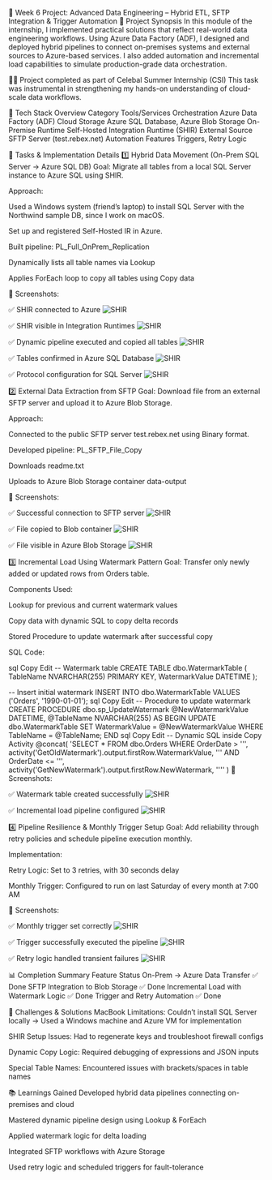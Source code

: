 🚀 Week 6 Project: Advanced Data Engineering – Hybrid ETL, SFTP Integration & Trigger Automation
🧩 Project Synopsis
In this module of the internship, I implemented practical solutions that reflect real-world data engineering workflows. Using Azure Data Factory (ADF), I designed and deployed hybrid pipelines to connect on-premises systems and external sources to Azure-based services. I also added automation and incremental load capabilities to simulate production-grade data orchestration.

👨‍💻 Project completed as part of Celebal Summer Internship (CSI)
This task was instrumental in strengthening my hands-on understanding of cloud-scale data workflows.

🧰 Tech Stack Overview
Category	Tools/Services
Orchestration	Azure Data Factory (ADF)
Cloud Storage	Azure SQL Database, Azure Blob Storage
On-Premise Runtime	Self-Hosted Integration Runtime (SHIR)
External Source	SFTP Server (test.rebex.net)
Automation Features	Triggers, Retry Logic

🔧 Tasks & Implementation Details
1️⃣ Hybrid Data Movement (On-Prem SQL Server → Azure SQL DB)
Goal: Migrate all tables from a local SQL Server instance to Azure SQL using SHIR.

Approach:

Used a Windows system (friend’s laptop) to install SQL Server with the Northwind sample DB, since I work on macOS.

Set up and registered Self-Hosted IR in Azure.

Built pipeline: PL_Full_OnPrem_Replication

Dynamically lists all table names via Lookup

Applies ForEach loop to copy all tables using Copy data

📸 Screenshots:

✅ SHIR connected to Azure
 ![SHIR](https://github.com/DARSHVAISHNANI/Celbal_Summer_Internship_Assignment/blob/main/Week-6/screenshots/Self-hosted%20node%20is%20connected%20to%20the%20cloud%20service.jpeg)

✅ SHIR visible in Integration Runtimes
 ![SHIR](https://github.com/DARSHVAISHNANI/Celbal_Summer_Internship_Assignment/blob/main/Week-6/screenshots/Integration%20runtimes.png)
  

✅ Dynamic pipeline executed and copied all tables
 ![SHIR]([https://github.com/DARSHVAISHNANI/Celbal_Summer_Internship_Assignment/blob/main/Week-6/screenshots/Cloud_Destination_DB%20.png?raw=true](https://github.com/DARSHVAISHNANI/Celbal_Summer_Internship_Assignment/blob/main/Week-6/screenshots/PL_Full_OnPrem_Replication%20pipeline%20copied%20all%20tables.png))
  

✅ Tables confirmed in Azure SQL Database
 ![SHIR](https://github.com/DARSHVAISHNANI/Celbal_Summer_Internship_Assignment/blob/main/Week-6/screenshots/Cloud_Destination_DB%20.png)
  

✅ Protocol configuration for SQL Server
 ![SHIR](https://github.com/DARSHVAISHNANI/Celbal_Summer_Internship_Assignment/blob/main/Week-6/screenshots/Protocols%20for%20SQL%20Server.jpeg)

2️⃣ External Data Extraction from SFTP
Goal: Download file from an external SFTP server and upload it to Azure Blob Storage.

Approach:

Connected to the public SFTP server test.rebex.net using Binary format.

Developed pipeline: PL_SFTP_File_Copy

Downloads readme.txt

Uploads to Azure Blob Storage container data-output

📸 Screenshots:

✅ Successful connection to SFTP server
 ![SHIR](https://github.com/DARSHVAISHNANI/Celbal_Summer_Internship_Assignment/blob/main/Week-6/screenshots/SFTP%20Linked%20Service%20in%20ADF.png)

✅ File copied to Blob container
 ![SHIR](https://github.com/DARSHVAISHNANI/Celbal_Summer_Internship_Assignment/blob/main/Week-6/screenshots/Azure%20Blob%20Storage%20account%20(container)%20.png)

✅ File visible in Azure Blob Storage
 ![SHIR](https://github.com/DARSHVAISHNANI/Celbal_Summer_Internship_Assignment/blob/main/Week-6/screenshots/Created%20a%20Container.png)

3️⃣ Incremental Load Using Watermark Pattern
Goal: Transfer only newly added or updated rows from Orders table.

Components Used:

Lookup for previous and current watermark values

Copy data with dynamic SQL to copy delta records

Stored Procedure to update watermark after successful copy

SQL Code:

sql
Copy
Edit
-- Watermark table
CREATE TABLE dbo.WatermarkTable (
    TableName NVARCHAR(255) PRIMARY KEY,
    WatermarkValue DATETIME
);

-- Insert initial watermark
INSERT INTO dbo.WatermarkTable VALUES ('Orders', '1990-01-01');
sql
Copy
Edit
-- Procedure to update watermark
CREATE PROCEDURE dbo.sp_UpdateWatermark
    @NewWatermarkValue DATETIME,
    @TableName NVARCHAR(255)
AS
BEGIN
    UPDATE dbo.WatermarkTable
    SET WatermarkValue = @NewWatermarkValue
    WHERE TableName = @TableName;
END
sql
Copy
Edit
-- Dynamic SQL inside Copy Activity
@concat(
  'SELECT * FROM dbo.Orders WHERE OrderDate > ''',
  activity('GetOldWatermark').output.firstRow.WatermarkValue,
  ''' AND OrderDate <= ''',
  activity('GetNewWatermark').output.firstRow.NewWatermark,
  ''''
)
📸 Screenshots:

✅ Watermark table created successfully
 ![SHIR](https://github.com/DARSHVAISHNANI/Celbal_Summer_Internship_Assignment/blob/main/Week-6/screenshots/Watermark%20table%20created%20successfully.png)

✅ Incremental load pipeline configured
 ![SHIR](https://github.com/DARSHVAISHNANI/Celbal_Summer_Internship_Assignment/blob/main/Week-6/screenshots/PL_Incremental_Load_Orders.png)

4️⃣ Pipeline Resilience & Monthly Trigger Setup
Goal: Add reliability through retry policies and schedule pipeline execution monthly.

Implementation:

Retry Logic: Set to 3 retries, with 30 seconds delay

Monthly Trigger: Configured to run on last Saturday of every month at 7:00 AM

📸 Screenshots:

✅ Monthly trigger set correctly
 ![SHIR](https://github.com/DARSHVAISHNANI/Celbal_Summer_Internship_Assignment/blob/main/Week-6/screenshots/TR_Monthly_Last_Saturday.png)

✅ Trigger successfully executed the pipeline
 ![SHIR](https://github.com/DARSHVAISHNANI/Celbal_Summer_Internship_Assignment/blob/main/Week-6/screenshots/Master%20PL.png)

✅ Retry logic handled transient failures
 ![SHIR](https://github.com/DARSHVAISHNANI/Celbal_Summer_Internship_Assignment/blob/main/Week-6/screenshots/Retrieving%20data.%20Wait%20a%20few%20seconds%20and%20try%20to%20cut%20or%20copy%20again.png)

📊 Completion Summary
Feature	Status
On-Prem → Azure Data Transfer	✅ Done
SFTP Integration to Blob Storage	✅ Done
Incremental Load with Watermark Logic	✅ Done
Trigger and Retry Automation	✅ Done

🧠 Challenges & Solutions
MacBook Limitations: Couldn’t install SQL Server locally
→ Used a Windows machine and Azure VM for implementation

SHIR Setup Issues: Had to regenerate keys and troubleshoot firewall configs

Dynamic Copy Logic: Required debugging of expressions and JSON inputs

Special Table Names: Encountered issues with brackets/spaces in table names

📚 Learnings Gained
Developed hybrid data pipelines connecting on-premises and cloud

Mastered dynamic pipeline design using Lookup & ForEach

Applied watermark logic for delta loading

Integrated SFTP workflows with Azure Storage

Used retry logic and scheduled triggers for fault-tolerance

